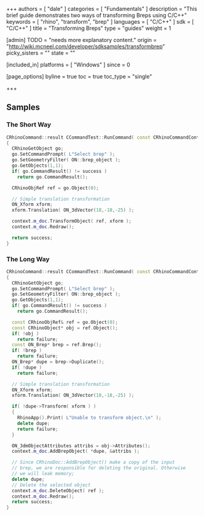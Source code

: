 +++
authors = [ "dale" ]
categories = [ "Fundamentals" ]
description = "This brief guide demonstrates two ways of transforming Breps using C/C++"
keywords = [ "rhino", "transform", "brep" ]
languages = [ "C/C++" ]
sdk = [ "C/C++" ]
title = "Transforming Breps"
type = "guides"
weight = 1

[admin]
TODO = "needs more explanatory content."
origin = "http://wiki.mcneel.com/developer/sdksamples/transformbrep"
picky_sisters = ""
state = ""

[included_in]
platforms = [ "Windows" ]
since = 0

[page_options]
byline = true
toc = true
toc_type = "single"

+++

 
## Samples

### The Short Way

```cpp
CRhinoCommand::result CCommandTest::RunCommand( const CRhinoCommandContext& context )
{
  CRhinoGetObject go;
  go.SetCommandPrompt( L"Select brep" );
  go.SetGeometryFilter( ON::brep_object );
  go.GetObjects(1,1);
  if( go.CommandResult() != success )
    return go.CommandResult();

  CRhinoObjRef ref = go.Object(0);

  // Simple translation transformation
  ON_Xform xform;
  xform.Translation( ON_3dVector(18,-18,-25) );

  context.m_doc.TransformObject( ref, xform );
  context.m_doc.Redraw();

  return success;
}
```

### The Long Way

```cpp
CRhinoCommand::result CCommandTest::RunCommand( const CRhinoCommandContext& context )
{
  CRhinoGetObject go;
  go.SetCommandPrompt( L"Select brep" );
  go.SetGeometryFilter( ON::brep_object );
  go.GetObjects(1,1);
  if( go.CommandResult() != success )
    return go.CommandResult();

  const CRhinoObjRef& ref = go.Object(0);
  const CRhinoObject* obj = ref.Object();
  if( !obj )
    return failure;
  const ON_Brep* brep = ref.Brep();
  if( !brep )
    return failure;
  ON_Brep* dupe = brep->Duplicate();
  if( !dupe )
    return failure;

  // Simple translation transformation
  ON_Xform xform;
  xform.Translation( ON_3dVector(18,-18,-25) );

  if( !dupe->Transform( xform ) )
  {
    RhinoApp().Print( L"Unable to transform object.\n" );
    delete dupe;
    return failure;
  }

  ON_3dmObjectAttributes attribs = obj->Attributes();
  context.m_doc.AddBrepObject( *dupe, &attribs );

  // Since CRhinoDoc::AddBrepObject() make a copy of the input
  // brep, we are responsible for deleting the original. Otherwise
  // we will leak memory;
  delete dupe;
  // Delete the selected object
  context.m_doc.DeleteObject( ref );
  context.m_doc.Redraw();
  return success;
}
```
